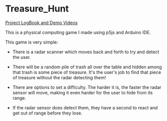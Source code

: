 # Treasure_Hunt

[Project LogBook and Demo Videos](https://intro.nyuadim.com/2023/05/08/final-project-final-report/)

This is a physical computing game I made using p5js and Arduino IDE. 

This game is very simple: 
- There is a radar scanner which moves back and forth to try and detect the user. 

- There will be a random pile of trash all over the table and hidden among that trash is some piece of treasure. It's the user's job to find that piece of treasure without the radar detecting them!

- There are options to set a difficulty. The harder it is, the faster the radar sensor will move, making it even harder for the user to hide from its range.

- If the radar sensor does detect them, they have a second to react and get out of range before they lose. 
